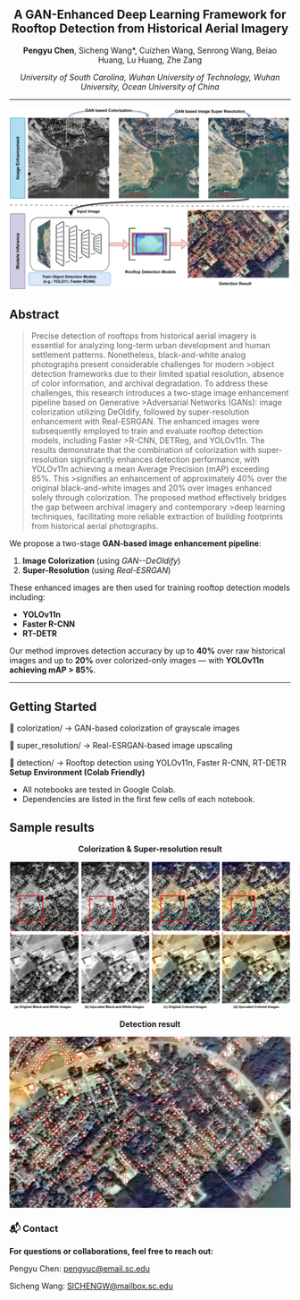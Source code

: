 <div align="center">

## A GAN-Enhanced Deep Learning Framework for Rooftop Detection from Historical Aerial Imagery

**Pengyu Chen**, Sicheng Wang*, Cuizhen Wang, Senrong Wang, Beiao Huang, Lu Huang, Zhe Zang  

*University of South Carolina, Wuhan University of Technology, Wuhan University, Ocean University of China*  

---

![](docs/framework.png)
</div>

## Abstract

>Precise detection of rooftops from historical aerial imagery is essential for analyzing long-term urban development and human settlement patterns. Nonetheless, black-and-white analog photographs present considerable challenges for modern >object detection frameworks due to their limited spatial resolution, absence of color information, and archival degradation. To address these challenges, this research introduces a two-stage image enhancement pipeline based on Generative >Adversarial Networks (GANs): image colorization utilizing DeOldify, followed by super-resolution enhancement with Real-ESRGAN. The enhanced images were subsequently employed to train and evaluate rooftop detection models, including Faster >R-CNN, DETReg, and YOLOv11n. The results demonstrate that the combination of colorization with super-resolution significantly enhances detection performance, with YOLOv11n achieving a mean Average Precision (mAP) exceeding 85\%. This >signifies an enhancement of approximately 40\% over the original black-and-white images and 20\% over images enhanced solely through colorization. The proposed method effectively bridges the gap between archival imagery and contemporary >deep learning techniques, facilitating more reliable extraction of building footprints from historical aerial photographs.

We propose a two-stage **GAN-based image enhancement pipeline**:
1. **Image Colorization** (using *GAN--DeOldify*)
2. **Super-Resolution** (using *Real-ESRGAN*)

These enhanced images are then used for training rooftop detection models including:
- **YOLOv11n**
- **Faster R-CNN**
- **RT-DETR**

Our method improves detection accuracy by up to **40%** over raw historical images and up to **20%** over colorized-only images — with **YOLOv11n achieving mAP > 85%**.

---


## Getting Started
📁 colorization/         → GAN-based colorization of grayscale images

📁 super_resolution/     → Real-ESRGAN-based image upscaling

📁 detection/            → Rooftop detection using YOLOv11n, Faster R-CNN, RT-DETR
**Setup Environment (Colab Friendly)**
- All notebooks are tested in Google Colab.
- Dependencies are listed in the first few cells of each notebook.

## Sample results


<div align="center">
  
**Colorization & Super-resolution result**
  
![](docs/upscaled_combined.png)
</div>

<div align="center">

  **Detection result**  
  
  <img src="docs/test_results.png" alt="Test Results" width="700"/>
</div>

### 📬 Contact
**For questions or collaborations, feel free to reach out:**

Pengyu Chen: pengyuc@email.sc.edu 

Sicheng Wang: SICHENGW@mailbox.sc.edu
